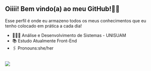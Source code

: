 ## Oiiii! Bem vindo(a) ao meu GitHub!🫰🏻
 Esse perfil é onde eu armazeno todos os meus conhecimentos que eu tenho colocado em prática a cada dia!
- 👩🏻‍🎓 Análise e Desenvolvimento de Sistemas - UNISUAM
- 📚 Estudo Atualmente Front-End
- 🖇️ Pronouns:she/her

##
</div>
<p align="side ">
   <img src="https://i.picasion.com/pic92/490cd8775f5a910922d7ef6aaff32190.gif">
</p>


  </div>
